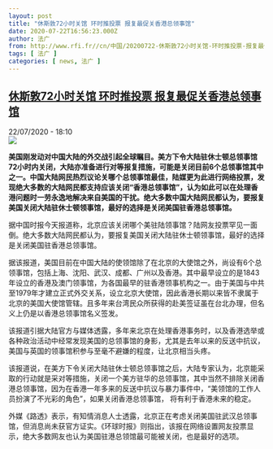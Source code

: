 ```yaml
---
layout: post
title: "休斯敦72小时关馆 环时推投票 报复最促关香港总领事馆"
date: 2020-07-22T16:56:23.000Z
author: 法广
from: http://www.rfi.fr//cn/中国/20200722-休斯敦72小时关馆-环时推投票-报复最促关香港总领事馆
tags: [ 法广 ]
categories: [ news, 法广 ]
---
```

<!--1595436983000-->
[休斯敦72小时关馆 环时推投票 报复最促关香港总领事馆](http://www.rfi.fr//cn/%E4%B8%AD%E5%9B%BD/20200722-%E4%BC%91%E6%96%AF%E6%95%A672%E5%B0%8F%E6%97%B6%E5%85%B3%E9%A6%86-%E7%8E%AF%E6%97%B6%E6%8E%A8%E6%8A%95%E7%A5%A8-%E6%8A%A5%E5%A4%8D%E6%9C%80%E4%BF%83%E5%85%B3%E9%A6%99%E6%B8%AF%E6%80%BB%E9%A2%86%E4%BA%8B%E9%A6%86)
------

<div>
<div>22/07/2020 - 18:10</div><img src="https://s.rfi.fr/media/display/d51db92e-cc35-11ea-a6de-005056a98db9/w:310/p:16x9/%2Cg.jpg"><p><strong>美国刚发动对中国大陆的外交战引起全球瞩目。美方下令大陆驻休士顿总领事馆72小时内关闭，大陆亦准备进行对等报复措施，可能是关闭目前6个总领事馆其中之一。中国大陆网民热烈议论关哪个总领事馆最佳，陆媒更为此进行网络投票，发现绝大多数的大陆网民都支持应该关闭“香港总领事馆”，认为如此可以在处理香港问题时一劳永逸地解决来自美国的干扰。绝大多数中国大陆网民都认为，要报复美国关闭大陆驻休士顿领事馆，最好的选择是关闭美国驻香港总领事馆。</strong></p><div class="t-content__body u-clearfix"><div class="m-interstitial"></div><p>据中国时报今天报道称，北京应该关闭哪个美驻陆领事馆？陆网友投票罕见一面倒。绝大多数大陆网民都认为，要报复美国关闭大陆驻休士顿领事馆，最好的选择是关闭美国驻香港总领事馆。</p><p>据该报道，美国目前在中国大陆的使领馆除了在北京的大使馆之外，尚设有6个总领事馆，包括上海、沈阳、武汉、成都、广州以及香港。其中最早设立的是1843年设立的香港及澳门领事馆，为各国最早的驻香港领事机构之一。由于美国与中共至1979年才建立正式外交关系，设立北京大使馆，因此香港长期以来皆不隶属于北京的美国大使馆管辖。且多年来台湾民众所获得的赴美签证虽在台北办理，但名义上仍是以香港总领事馆名义签发。</p><p>该报道引据大陆官方与媒体透露，多年来北京在处理香港事务时，以及香港选举或各种政治活动中经常发现美国的总领事馆的身影，尤其是去年以来的反送中抗议，美国与英国的领事馆积参与至毫不避嫌的程度，让北京相当头疼。</p><p>该报道说，在美方下令关闭大陆驻休士顿总领事馆之后，大陆专家认为，北京能采取的行动就是采对等措施，关闭一个美方驻华的总领事馆，其中当然不排除关闭香港总领事馆，因为在香港一年多来的反送中抗议与暴力事件中，“美领馆的工作人员扮演了不光彩的角色”，如果关闭香港总领事馆， 将有利于香港未来的稳定。</p><p>外媒《路透》表示，有知情消息人士透露，北京正在考虑关闭美国驻武汉总领事馆，但消息尚未获官方证实。《环球时报》则指出，该报在网络设置网友投票显示，绝大多数网友也认为美国驻港总领馆最可能被关闭，也是最好的选项。</p><div class="o-self-promo o-self-promo--nl o-self-promo--hidden" data-selfpromo-newsletter></div><div class="o-self-promo o-self-promo--app o-self-promo--hidden" data-selfpromo-app></div></div>
</div>
